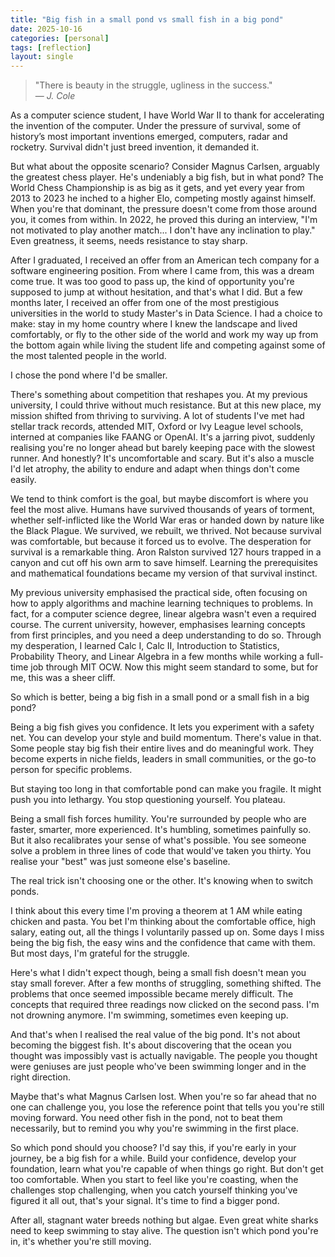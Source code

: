 ```yaml
---
title: "Big fish in a small pond vs small fish in a big pond"
date: 2025-10-16
categories: [personal]
tags: [reflection]
layout: single
---
```

> "There is beauty in the struggle, ugliness in the success."  
> — *J. Cole*  
  
As a computer science student, I have World War II to thank for accelerating the invention of the computer. Under the pressure of survival, some of history’s most important inventions emerged, computers, radar and rocketry. Survival didn't just breed invention, it demanded it.  
  
But what about the opposite scenario? Consider Magnus Carlsen, arguably the greatest chess player. He's undeniably a big fish, but in what pond? The World Chess Championship is as big as it gets, and yet every year from 2013 to 2023 he inched to a higher Elo, competing mostly against himself. When you're that dominant, the pressure doesn't come from those around you, it comes from within. In 2022, he proved this during an interview, "I'm not motivated to play another match... I don't have any inclination to play." Even greatness, it seems, needs resistance to stay sharp.  
  
After I graduated, I received an offer from an American tech company for a software engineering position. From where I came from, this was a dream come true. It was too good to pass up, the kind of opportunity you're supposed to jump at without hesitation, and that's what I did. But a few months later, I received an offer from one of the most prestigious universities in the world to study Master's in Data Science. I had a choice to make: stay in my home country where I knew the landscape and lived comfortably, or fly to the other side of the world and work my way up from the bottom again while living the student life and competing against some of the most talented people in the world.  
  
I chose the pond where I'd be smaller.  
  
There's something about competition that reshapes you. At my previous university, I could thrive without much resistance. But at this new place, my mission shifted from thriving to surviving. A lot of students I've met had stellar track records, attended MIT, Oxford or Ivy League level schools, interned at companies like FAANG or OpenAI. It's a jarring pivot, suddenly realising you're no longer ahead but barely keeping pace with the slowest runner. And honestly? It's uncomfortable and scary. But it's also a muscle I'd let atrophy, the ability to endure and adapt when things don't come easily.  
  
We tend to think comfort is the goal, but maybe discomfort is where you feel the most alive. Humans have survived thousands of years of torment, whether self-inflicted like the World War eras or handed down by nature like the Black Plague. We survived, we rebuilt, we thrived. Not because survival was comfortable, but because it forced us to evolve. The desperation for survival is a remarkable thing. Aron Ralston survived 127 hours trapped in a canyon and cut off his own arm to save himself. Learning the prerequisites and mathematical foundations became my version of that survival instinct.  
  
My previous university emphasised the practical side, often focusing on how to apply algorithms and machine learning techniques to problems. In fact, for a computer science degree, linear algebra wasn't even a required course. The current university, however, emphasises learning concepts from first principles, and you need a deep understanding to do so. Through my desperation, I learned Calc I, Calc II, Introduction to Statistics, Probability Theory, and Linear Algebra in a few months while working a full-time job through MIT OCW. Now this might seem standard to some, but for me, this was a sheer cliff.  
  
So which is better, being a big fish in a small pond or a small fish in a big pond?  
  
Being a big fish gives you confidence. It lets you experiment with a safety net. You can develop your style and build momentum. There's value in that. Some people stay big fish their entire lives and do meaningful work. They become experts in niche fields, leaders in small communities, or the go-to person for specific problems.  
  
But staying too long in that comfortable pond can make you fragile. It might push you into lethargy. You stop questioning yourself. You plateau.  
  
Being a small fish forces humility. You're surrounded by people who are faster, smarter, more experienced. It's humbling, sometimes painfully so. But it also recalibrates your sense of what's possible. You see someone solve a problem in three lines of code that would've taken you thirty. You realise your "best" was just someone else's baseline.  
  
The real trick isn't choosing one or the other. It's knowing when to switch ponds.  
  
I think about this every time I'm proving a theorem at 1 AM while eating chicken and pasta. You bet I'm thinking about the comfortable office, high salary, eating out, all the things I voluntarily passed up on. Some days I miss being the big fish, the easy wins and the confidence that came with them. But most days, I'm grateful for the struggle.  
  
Here's what I didn't expect though, being a small fish doesn't mean you stay small forever. After a few months of struggling, something shifted. The problems that once seemed impossible became merely difficult. The concepts that required three readings now clicked on the second pass. I'm not drowning anymore. I'm swimming, sometimes even keeping up.  
  
And that's when I realised the real value of the big pond. It's not about becoming the biggest fish. It's about discovering that the ocean you thought was impossibly vast is actually navigable. The people you thought were geniuses are just people who've been swimming longer and in the right direction.  
  
Maybe that's what Magnus Carlsen lost. When you're so far ahead that no one can challenge you, you lose the reference point that tells you you're still moving forward. You need other fish in the pond, not to beat them necessarily, but to remind you why you're swimming in the first place.  
  
So which pond should you choose? I'd say this, if you're early in your journey, be a big fish for a while. Build your confidence, develop your foundation, learn what you're capable of when things go right. But don't get too comfortable. When you start to feel like you're coasting, when the challenges stop challenging, when you catch yourself thinking you've figured it all out, that's your signal. It's time to find a bigger pond.  
  
After all, stagnant water breeds nothing but algae. Even great white sharks need to keep swimming to stay alive. The question isn't which pond you're in, it's whether you're still moving.  